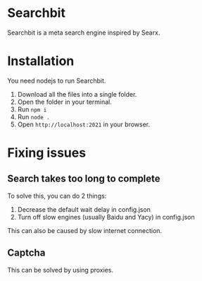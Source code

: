 # Searchbit
Searchbit is a meta search engine inspired by Searx.

# Installation
You need nodejs to run Searchbit.

1) Download all the files into a single folder.
2) Open the folder in your terminal.
3) Run `npm i`
4) Run `node .`
5) Open `http://localhost:2021` in your browser.

# Fixing issues

## Search takes too long to complete
To solve this, you can do 2 things:
1) Decrease the default wait delay in config.json
2) Turn off slow engines (usually Baidu and Yacy) in config.json

This can also be caused by slow internet connection.

## Captcha
This can be solved by using proxies.
